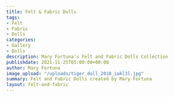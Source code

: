 ```yaml
---
title: Felt & Fabric Dolls
tags:
- Felt
- Fabric
- Dolls
categories:
- Gallery
- Dolls
description: Mary Fortuna's Felt and Fabric Dolls Collection
publishdate: 2021-11-25T05:00:00+00:00
author: Mary Fortuna
image_upload: "/uploads/tiger_doll_2018_iakl3l.jpg"
summary: Felt and Fabric Dolls created by Mary Fortuna
layout: felt-and-fabric
---
```

